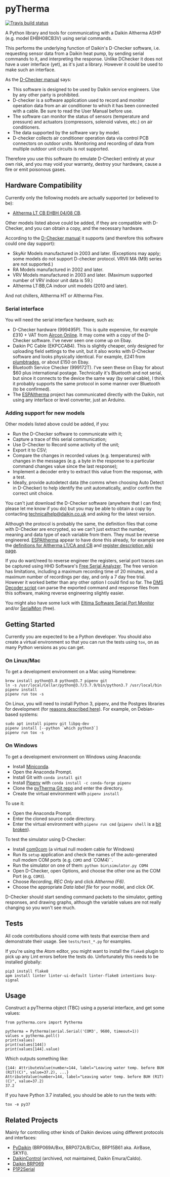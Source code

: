 # pyTherma

[![Travis build status](https://travis-ci.org/qris/pytherma.svg?branch=master&status=created)](https://travis-ci.org/github/qris/pytherma)

A Python library and tools for communicating with a Daikin Altherma ASHP (e.g. model EHBH08CB3V)
using serial commands.

This performs the underlying function of Daikin's D-Checker software, i.e. requesting sensor data
from a Daikin heat pump, by sending serial commands to it, and interpreting the response. Unlike
DChecker it does not have a user interface (yet), as it's just a library. However it could be used
to make such an interface.

As the [D-Checker manual](https://daikinspare.com.ua/download/dchecker/User%20Manual%20D-Checker%20v3400%20EN.pdf)
says:

* This software is designed to be used by Daikin service engineers. Use
  by any other party is prohibited.
* D-checker is a software application used to record and monitor operation data
  from an air conditioner to which it has been connected with a cable. Be sure to
  read the User Manual before use.
* The software can monitor the status of sensors (temperature and pressure) and
  actuators (compressors, solenoid valves, etc.) on air conditioners.
* The data supported by the software vary by model.
* D-checker collects air conditioner operation data via control PCB connectors on
  outdoor units. Monitoring and recording of data from multiple outdoor unit
  circuits is not supported.

Therefore you use this software (to emulate D-Checker) entirely at your own risk, and you may void your warranty,
destroy your hardware, cause a fire or emit poisonous gases.

## Hardware Compatibility

Currently only the following models are actually supported (or believed to be):

* [Altherma LT CB EHBH 04/08 CB](https://www.daikin.co.uk/en_gb/products/EHBH-CB.html).

Other models listed above could be added, if they are compatible with D-Checker, and you
can obtain a copy, and the necessary hardware.

According to the [D-Checker manual](https://daikinspare.com.ua/download/dchecker/User%20Manual%20D-Checker%20v3400%20EN.pdf)
it supports (and therefore this software could one day support):

* SkyAir Models manufactured in 2003 and later. (Exceptions may apply; some models do not support
  D-checker protocol. VRVII MA (M9) series are not supported.)
* RA Models manufactured in 2002 and later.
* VRV Models manufactured in 2003 and later. (Maximum supported number of VRV indoor unit data is 59.)
* Altherma LT:BB,CA indoor unit models (2010 and later).

And not chillers, Altherma HT or Altherma Flex.

### Serial interface

You will need the serial interface hardware, such as:

* D-Checker hardware (999495P). This is quite expensive, for example £310 + VAT from
  [Aircon Online](https://aircon-online.co.uk/product/d-checker-for-ducted-units/). It may come with
  a copy of the D-Checker software. I've never seen one come up on Ebay.
* Daikin PC Cable (EKPCCAB4). This is slightly cheaper, only designed for uploading field settings to
  the unit, but it also works with D-Checker software and looks physically identical.
  For example, £241 from [plumbtrades](https://www.plumbtrades.co.uk/product/daikin-pc-cable-ekpccab3/),
  or about £150 on Ebay.
* Bluetooth Service Checker (999172T). I've seen these on Ebay for about $60 plus international
  postage. Technically it's Bluetooth and not serial, but since it connects to the device the same
  way (by serial cable), I think it probably supports the same protocol in some manner over
  Bluetooth (to be confirmed).
* The [ESPAltherma](https://github.com/raomin/ESPAltherma) project has communicated directly with the
  Daikin, not using any interface or level converter, just an Arduino.

### Adding support for new models

Other models listed above could be added, if you:

* Run the D-Checker software to communicate with it;
* Capture a trace of this serial communication;
* Use D-Checker to Record some activity of the unit;
* Export it to CSV;
* Compare the changes in recorded values (e.g. temperatures) with changes in the messages (e.g.
  a byte in the response to a particular command changes value since the last response);
* Implement a decoder entry to extract this value from the response, with a test.
* Ideally, provide autodetect data (the comms when choosing Auto Detect in D-Checker) to help
  identify the unit automatically, and/or confirm the correct unit choice.

You can't just download the D-Checker software (anywhere that I can find; please let me know if you
do) but you may be able to obtain a copy by contacting technicalhelp@daikin.co.uk and asking for the
latest version.

Although the protocol is probably the same, the definition files that come with
D-Checker are encrypted, so we can't just extract the number, meaning and data
type of each variable from them. They must be reverse engineered.
[ESPAltherma](https://github.com/raomin/ESPAltherma) appear to have done this already, for example
see the [definitions for Altherma LT/CA and CB](https://github.com/raomin/ESPAltherma/blob/main/include/def/ALTHERMA(LT_CA_CB_04-08KW).h)
and [register description wiki page](https://github.com/raomin/ESPAltherma/wiki/Information-about-Values).

If you do want/need to reverse engineer the registers,
serial port traces can be captured using HHD Software's [Free Serial
Analyzer](https://freeserialanalyzer.com/). The free version has limitations,
including a maximum recording time of 20 minutes, and a maximum number of
recordings per day, and only a 7 day free trial. However it worked better than
any other option I could find so far.  The [DMS Decoder
script](bin/dms_txt_parser.py) can parse the exported command and response
files from this software, making reverse engineering slightly easier.

You might also have some luck with [Eltima Software Serial Port Monitor](https://www.eltima.com/products/serial-port-monitor/)
and/or [SerialMon](https://www.serialmon.com/) (free).

## Getting Started

Currently you are expected to be a Python developer. You should also create a
virtual environment so that you can run the tests using `tox`, on as many
Python versions as you can get.

### On Linux/Mac

To get a development environment on a Mac using Homebrew:

	brew install python@3.8 python@3.7 pipenv git
	ln -s /usr/local/Cellar/python@3.7/3.7.9/bin/python3.7 /usr/local/bin
	pipenv install
	pipenv run tox -s

On Linux, you will need to install Python 3, pipenv, and the Postgres libraries
for development (for [reasons described
here](https://www.psycopg.org/docs/install.html)). For example, on Debian-based systems:

	sudo apt install pipenv git libpq-dev
	pipenv install [--python `which python3`]
	pipenv run tox -s

### On Windows

To get a development environment on Windows using Anaconda:

* Install [Miniconda](https://docs.conda.io/projects/conda/en/latest/user-guide/install/windows.html).
* Open the Anaconda Prompt.
* Install Git with `conda install git`
* Install [Pipenv](https://anaconda.org/conda-forge/pipenv) with `conda install -c conda-forge pipenv`
* Clone the [pyTherma Git repo](https://github.com/qris/pytherma) and enter the directory.
* Create the virtual environment with `pipenv install`

To use it:

* Open the Anaconda Prompt.
* Enter the cloned source code directory.
* Enter the virtual environment with `pipenv run cmd` (`pipenv shell` is a
  [bit broken](https://github.com/pypa/pipenv/issues/876)).

To test the simulator using D-Checker:

* Install [com0com](http://com0com.sourceforge.net/) (a virtual null modem cable for Windows)
* Run its `setup` application and check the names of the auto-generated null modem COM ports
  (e.g. `COM3` and `COM4)``.
* Run the simulator on one of them: `python bin\simulator.py COM4`
* Open D-Checker, open Options, and choose the other one as the COM Port (e.g. `COM3`).
* Choose *Recording*, *REC Only* and click *Altherma (F6)*.
* Choose the appropriate *Data label file* for your model, and click *OK*.

D-Checker should start sending command packets to the simulator, getting responses, and drawing
graphs, although the variable values are not really changing so you won't see much.



## Tests

All code contributions should come with tests that exercise them and demonstrate their usage. See
`tests/test_*.py` for examples.

If you're using the Atom editor, you might want to install the `flake8` plugin to pick up any
Lint errors before the tests do. Unfortunately this needs to be installed globally:

	pip3 install flake8
	apm install linter linter-ui-default linter-flake8 intentions busy-signal

## Usage

Construct a pyTherma object (TBC) using a pyserial interface, and get some values:

	from pytherma.core import Pytherma

	pytherma = Pytherma(serial.Serial('COM3', 9600, timeout=1))
	values = pytherma.poll()
	print(values)
	print(values[144])
	print(values[144].value)

Which outputs something like:

	{144: AttributeValue(number=144, label="Leaving water temp. before BUH (R1T)(C)", value=37.2), ...}
	AttributeValue(number=144, label="Leaving water temp. before BUH (R1T)(C)", value=37.2)
	37.2

If you have Python 3.7 installed, you should be able to run the tests with:

	tox -e py37

## Related Projects

Mainly for controlling other kinds of Daikin devices using different protocols and interfaces:

* [PyDaikin](https://bitbucket.org/mustang51/pydaikin/src/master/) (BRP069A/Bxx, BRP072A/B/Cxx,
  BRP15B61 aka. AirBase, SKYFi).
* [DaikinControl](https://github.com/ael-code/daikin-control) (archived, not maintained,
  Daikin Emura/Caldo).
* [Daikin BRP069](https://bitbucket.org/mustang51/pydaikin/src/master/pydaikin/daikin_brp069.py)
* [P1P2Serial](https://github.com/Arnold-n/P1P2Serial/tree/master/doc)
